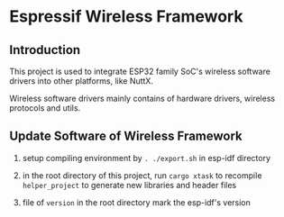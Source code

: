 # Espressif Wireless Framework

## Introduction

This project is used to integrate ESP32 family SoC's wireless software drivers into other platforms, like NuttX.

Wireless software drivers mainly contains of hardware drivers, wireless protocols and utils.

## Update Software of Wireless Framework

1. setup compiling environment by `. ./export.sh` in esp-idf directory

2. in the root directory of this project, run `cargo xtask` to recompile `helper_project` to generate new libraries and header files

3. file of `version` in the root directory mark the esp-idf's version
